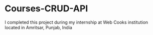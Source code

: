 # Courses-CRUD-API
I completed this project during my internship at Web Cooks institution located in Amritsar, Punjab, India
